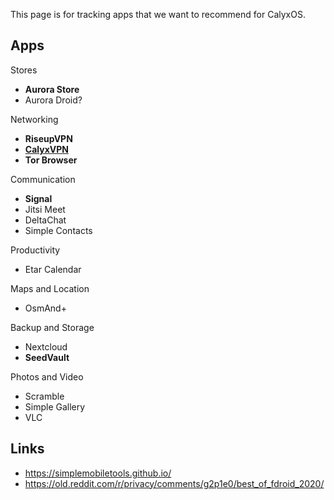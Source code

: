 This page is for tracking apps that we want to recommend for CalyxOS.

## Apps

Stores

* **Aurora Store**
* Aurora Droid?

Networking

* **RiseupVPN**
* [**CalyxVPN**](https://f-droid.org/en/packages/org.calyxinstitute.vpn/)
* **Tor Browser**

Communication

* **Signal**
* Jitsi Meet
* DeltaChat
* Simple Contacts

Productivity

* Etar Calendar

Maps and Location

* OsmAnd+

Backup and Storage

* Nextcloud
* **SeedVault**

Photos and Video

* Scramble
* Simple Gallery
* VLC

## Links

* https://simplemobiletools.github.io/
* https://old.reddit.com/r/privacy/comments/g2p1e0/best_of_fdroid_2020/
